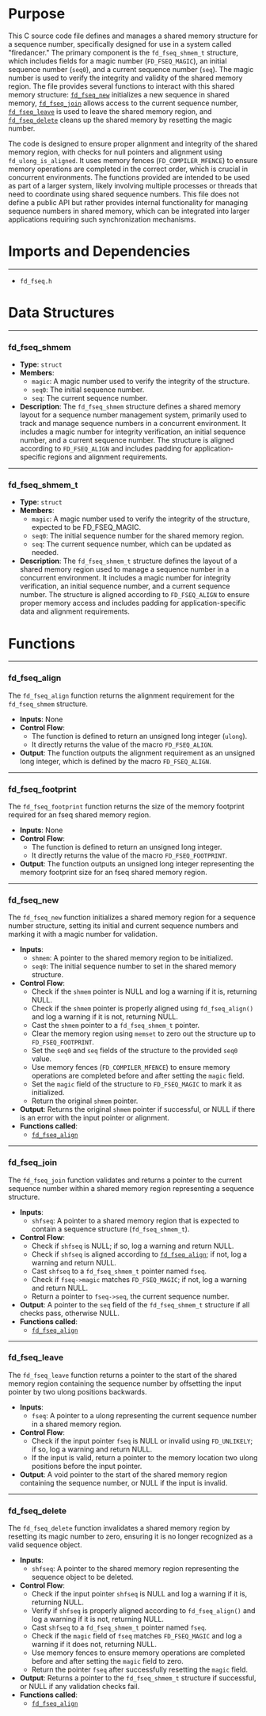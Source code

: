 # Purpose
This C source code file defines and manages a shared memory structure for a sequence number, specifically designed for use in a system called "firedancer." The primary component is the `fd_fseq_shmem_t` structure, which includes fields for a magic number (`FD_FSEQ_MAGIC`), an initial sequence number (`seq0`), and a current sequence number (`seq`). The magic number is used to verify the integrity and validity of the shared memory region. The file provides several functions to interact with this shared memory structure: [`fd_fseq_new`](#fd_fseq_new) initializes a new sequence in shared memory, [`fd_fseq_join`](#fd_fseq_join) allows access to the current sequence number, [`fd_fseq_leave`](#fd_fseq_leave) is used to leave the shared memory region, and [`fd_fseq_delete`](#fd_fseq_delete) cleans up the shared memory by resetting the magic number.

The code is designed to ensure proper alignment and integrity of the shared memory region, with checks for null pointers and alignment using `fd_ulong_is_aligned`. It uses memory fences (`FD_COMPILER_MFENCE`) to ensure memory operations are completed in the correct order, which is crucial in concurrent environments. The functions provided are intended to be used as part of a larger system, likely involving multiple processes or threads that need to coordinate using shared sequence numbers. This file does not define a public API but rather provides internal functionality for managing sequence numbers in shared memory, which can be integrated into larger applications requiring such synchronization mechanisms.
# Imports and Dependencies

---
- `fd_fseq.h`


# Data Structures

---
### fd\_fseq\_shmem
- **Type**: `struct`
- **Members**:
    - `magic`: A magic number used to verify the integrity of the structure.
    - `seq0`: The initial sequence number.
    - `seq`: The current sequence number.
- **Description**: The `fd_fseq_shmem` structure defines a shared memory layout for a sequence number management system, primarily used to track and manage sequence numbers in a concurrent environment. It includes a magic number for integrity verification, an initial sequence number, and a current sequence number. The structure is aligned according to `FD_FSEQ_ALIGN` and includes padding for application-specific regions and alignment requirements.


---
### fd\_fseq\_shmem\_t
- **Type**: `struct`
- **Members**:
    - `magic`: A magic number used to verify the integrity of the structure, expected to be FD_FSEQ_MAGIC.
    - `seq0`: The initial sequence number for the shared memory region.
    - `seq`: The current sequence number, which can be updated as needed.
- **Description**: The `fd_fseq_shmem_t` structure defines the layout of a shared memory region used to manage a sequence number in a concurrent environment. It includes a magic number for integrity verification, an initial sequence number, and a current sequence number. The structure is aligned according to `FD_FSEQ_ALIGN` to ensure proper memory access and includes padding for application-specific data and alignment requirements.


# Functions

---
### fd\_fseq\_align<!-- {{#callable:fd_fseq_align}} -->
The `fd_fseq_align` function returns the alignment requirement for the `fd_fseq_shmem` structure.
- **Inputs**: None
- **Control Flow**:
    - The function is defined to return an unsigned long integer (`ulong`).
    - It directly returns the value of the macro `FD_FSEQ_ALIGN`.
- **Output**: The function outputs the alignment requirement as an unsigned long integer, which is defined by the macro `FD_FSEQ_ALIGN`.


---
### fd\_fseq\_footprint<!-- {{#callable:fd_fseq_footprint}} -->
The `fd_fseq_footprint` function returns the size of the memory footprint required for an fseq shared memory region.
- **Inputs**: None
- **Control Flow**:
    - The function is defined to return an unsigned long integer.
    - It directly returns the value of the macro `FD_FSEQ_FOOTPRINT`.
- **Output**: The function outputs an unsigned long integer representing the memory footprint size for an fseq shared memory region.


---
### fd\_fseq\_new<!-- {{#callable:fd_fseq_new}} -->
The `fd_fseq_new` function initializes a shared memory region for a sequence number structure, setting its initial and current sequence numbers and marking it with a magic number for validation.
- **Inputs**:
    - `shmem`: A pointer to the shared memory region to be initialized.
    - `seq0`: The initial sequence number to set in the shared memory structure.
- **Control Flow**:
    - Check if the `shmem` pointer is NULL and log a warning if it is, returning NULL.
    - Check if the `shmem` pointer is properly aligned using `fd_fseq_align()` and log a warning if it is not, returning NULL.
    - Cast the `shmem` pointer to a `fd_fseq_shmem_t` pointer.
    - Clear the memory region using `memset` to zero out the structure up to `FD_FSEQ_FOOTPRINT`.
    - Set the `seq0` and `seq` fields of the structure to the provided `seq0` value.
    - Use memory fences (`FD_COMPILER_MFENCE`) to ensure memory operations are completed before and after setting the `magic` field.
    - Set the `magic` field of the structure to `FD_FSEQ_MAGIC` to mark it as initialized.
    - Return the original `shmem` pointer.
- **Output**: Returns the original `shmem` pointer if successful, or NULL if there is an error with the input pointer or alignment.
- **Functions called**:
    - [`fd_fseq_align`](#fd_fseq_align)


---
### fd\_fseq\_join<!-- {{#callable:fd_fseq_join}} -->
The `fd_fseq_join` function validates and returns a pointer to the current sequence number within a shared memory region representing a sequence structure.
- **Inputs**:
    - `shfseq`: A pointer to a shared memory region that is expected to contain a sequence structure (`fd_fseq_shmem_t`).
- **Control Flow**:
    - Check if `shfseq` is NULL; if so, log a warning and return NULL.
    - Check if `shfseq` is aligned according to [`fd_fseq_align`](#fd_fseq_align); if not, log a warning and return NULL.
    - Cast `shfseq` to a `fd_fseq_shmem_t` pointer named `fseq`.
    - Check if `fseq->magic` matches `FD_FSEQ_MAGIC`; if not, log a warning and return NULL.
    - Return a pointer to `fseq->seq`, the current sequence number.
- **Output**: A pointer to the `seq` field of the `fd_fseq_shmem_t` structure if all checks pass, otherwise NULL.
- **Functions called**:
    - [`fd_fseq_align`](#fd_fseq_align)


---
### fd\_fseq\_leave<!-- {{#callable:fd_fseq_leave}} -->
The `fd_fseq_leave` function returns a pointer to the start of the shared memory region containing the sequence number by offsetting the input pointer by two ulong positions backwards.
- **Inputs**:
    - `fseq`: A pointer to a ulong representing the current sequence number in a shared memory region.
- **Control Flow**:
    - Check if the input pointer `fseq` is NULL or invalid using `FD_UNLIKELY`; if so, log a warning and return NULL.
    - If the input is valid, return a pointer to the memory location two ulong positions before the input pointer.
- **Output**: A void pointer to the start of the shared memory region containing the sequence number, or NULL if the input is invalid.


---
### fd\_fseq\_delete<!-- {{#callable:fd_fseq_delete}} -->
The `fd_fseq_delete` function invalidates a shared memory region by resetting its magic number to zero, ensuring it is no longer recognized as a valid sequence object.
- **Inputs**:
    - `shfseq`: A pointer to the shared memory region representing the sequence object to be deleted.
- **Control Flow**:
    - Check if the input pointer `shfseq` is NULL and log a warning if it is, returning NULL.
    - Verify if `shfseq` is properly aligned according to `fd_fseq_align()` and log a warning if it is not, returning NULL.
    - Cast `shfseq` to a `fd_fseq_shmem_t` pointer named `fseq`.
    - Check if the `magic` field of `fseq` matches `FD_FSEQ_MAGIC` and log a warning if it does not, returning NULL.
    - Use memory fences to ensure memory operations are completed before and after setting the `magic` field to zero.
    - Return the pointer `fseq` after successfully resetting the `magic` field.
- **Output**: Returns a pointer to the `fd_fseq_shmem_t` structure if successful, or NULL if any validation checks fail.
- **Functions called**:
    - [`fd_fseq_align`](#fd_fseq_align)


